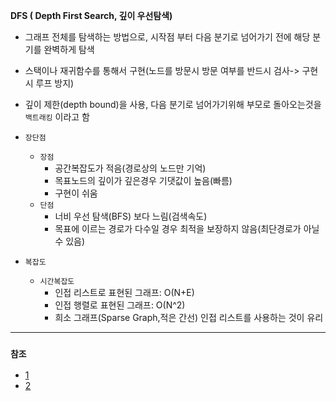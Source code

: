**DFS ( Depth First Search, 깊이 우선탐색)**  
  - 그래프 전체를 탐색하는 방법으로, 시작점 부터 다음 분기로 넘어가기 전에 해당 분기를 완벽하게 탐색
  - 스택이나 재귀함수를 통해서 구현(노드를 방문시 방문 여부를 반드시 검사-> 구현 시 루프 방지)
  - 깊이 제한(depth bound)을 사용, 다음 분기로 넘어가기위해 부모로 돌아오는것을 `백트래킹` 이라고 함

- `장단점`
  - `장점`
      - 공간복잡도가 적음(경로상의 노드만 기억)
      - 목표노드의 깊이가 깊은경우 기댓값이 높음(빠름)
      - 구현이 쉬움
  - `단점`
      - 너비 우선 탐색(BFS) 보다 느림(검색속도)
      - 목표에 이르는 경로가 다수일 경우 최적을 보장하지 않음(최단경로가 아닐 수 있음)
       
- `복잡도`
  - `시간복잡도`
      - 인접 리스트로 표현된 그래프: O(N+E)
      - 인접 행렬로 표현된 그래프: O(N^2)
      - 희소 그래프(Sparse Graph,적은 간선) 인접 리스트를 사용하는 것이 유리

---------------------------------------
### `참조`
 - [1](https://gmlwjd9405.github.io/2018/08/14/algorithm-dfs.html)
 - [2](https://ko.wikipedia.org/wiki/%EA%B9%8A%EC%9D%B4_%EC%9A%B0%EC%84%A0_%ED%83%90%EC%83%89)

